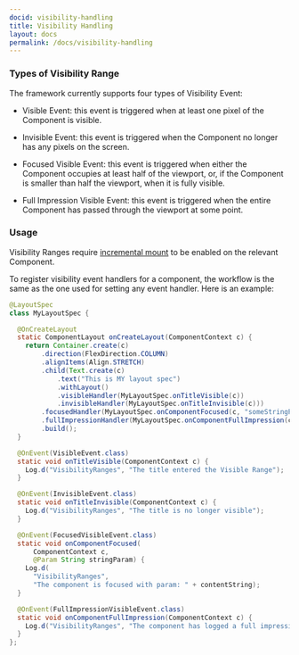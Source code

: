 ```yaml
---
docid: visibility-handling
title: Visibility Handling
layout: docs
permalink: /docs/visibility-handling
---
```


### Types of Visibility Range ###

The framework currently supports four types of Visibility Event:

- Visible Event: this event is triggered when at least one pixel of the Component is visible. 

- Invisible Event: this event is triggered when the Component no longer has any pixels on the screen. 

- Focused Visible Event: this event is triggered when either the Component occupies at least half of the viewport, or, if the Component is smaller than half the viewport, when it is fully visible. 

- Full Impression Visible Event: this event is triggered when the entire Component has passed through the viewport at some point.

### Usage ###

Visibility Ranges require [incremental mount](/docs/inc-mount) to be enabled on the relevant Component. 

To register visibility event handlers for a component, the workflow is the same as the one used for setting any event handler. Here is an example:

```java
@LayoutSpec
class MyLayoutSpec {

  @OnCreateLayout
  static ComponentLayout onCreateLayout(ComponentContext c) {
    return Container.create(c)
        .direction(FlexDirection.COLUMN)
        .alignItems(Align.STRETCH)
        .child(Text.create(c)
            .text("This is MY layout spec")
            .withLayout()
            .visibleHandler(MyLayoutSpec.onTitleVisible(c))
            .invisibleHandler(MyLayoutSpec.onTitleInvisible(c)))
        .focusedHandler(MyLayoutSpec.onComponentFocused(c, "someStringParam"))
        .fullImpressionHandler(MyLayoutSpec.onComponentFullImpression(c)))
        .build();
  }

  @OnEvent(VisibleEvent.class)
  static void onTitleVisible(ComponentContext c) {
    Log.d("VisibilityRanges", "The title entered the Visible Range");
  }

  @OnEvent(InvisibleEvent.class)
  static void onTitleInvisible(ComponentContext c) {
    Log.d("VisibilityRanges", "The title is no longer visible");
  }

  @OnEvent(FocusedVisibleEvent.class)
  static void onComponentFocused(
      ComponentContext c, 
      @Param String stringParam) {
    Log.d(
      "VisibilityRanges",
      "The component is focused with param: " + contentString);
  }

  @OnEvent(FullImpressionVisibleEvent.class)
  static void onComponentFullImpression(ComponentContext c) {
    Log.d("VisibilityRanges", "The component has logged a full impression");
  }
};
```
